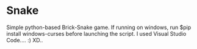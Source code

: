 # Snake
Simple python-based Brick-Snake game.
If running on windows, run $pip install windows-curses before launching the script.
I used Visual Studio Code.... :) XD..